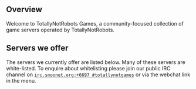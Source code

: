 ## Overview

Welcome to TotallyNotRobots Games, a community-focused collection of game servers operated by TotallyNotRobots.

## Servers we offer

The servers we currently offer are listed below. Many of these servers are white-listed. To enquire about whitelisting please join our public IRC channel on [`irc.snoonet.org:+6697 #totallynotgames`](irc://irc.snoonet.org:+6697/#totallynotgames) or via the webchat link in the menu.
